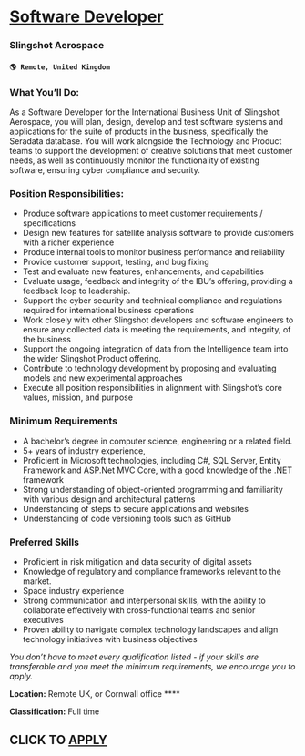 # [Software Developer](https://www.remotewlb.com/apply/software-developer-118833)  
### Slingshot Aerospace  
#### `🌎 Remote, United Kingdom`  

### **What You’ll Do:**

As a Software Developer for the International Business Unit of Slingshot Aerospace, you will plan, design, develop and test software systems and applications for the suite of products in the business, specifically the Seradata database. You will work alongside the Technology and Product teams to support the development of creative solutions that meet customer needs, as well as continuously monitor the functionality of existing software, ensuring cyber compliance and security.

### Position Responsibilities:

  * Produce software applications to meet customer requirements / specifications
  * Design new features for satellite analysis software to provide customers with a richer experience
  * Produce internal tools to monitor business performance and reliability
  * Provide customer support, testing, and bug fixing
  * Test and evaluate new features, enhancements, and capabilities
  * Evaluate usage, feedback and integrity of the IBU’s offering, providing a feedback loop to leadership.
  * Support the cyber security and technical compliance and regulations required for international business operations
  * Work closely with other Slingshot developers and software engineers to ensure any collected data is meeting the requirements, and integrity, of the business
  * Support the ongoing integration of data from the Intelligence team into the wider Slingshot Product offering.
  * Contribute to technology development by proposing and evaluating models and new experimental approaches
  * Execute all position responsibilities in alignment with Slingshot’s core values, mission, and purpose

### **Minimum Requirements**

  * A bachelor’s degree in computer science, engineering or a related field.
  * 5+ years of industry experience,
  * Proficient in Microsoft technologies, including C#, SQL Server, Entity Framework and ASP.Net MVC Core, with a good knowledge of the .NET framework
  * Strong understanding of object-oriented programming and familiarity with various design and architectural patterns
  * Understanding of steps to secure applications and websites
  * Understanding of code versioning tools such as GitHub

### **Preferred Skills**

  * Proficient in risk mitigation and data security of digital assets
  * Knowledge of regulatory and compliance frameworks relevant to the market.
  * Space industry experience
  * Strong communication and interpersonal skills, with the ability to collaborate effectively with cross-functional teams and senior executives
  * Proven ability to navigate complex technology landscapes and align technology initiatives with business objectives

_You don’t have to meet every qualification listed - if your skills are transferable and you meet the minimum requirements, we encourage you to apply._

**Location:** Remote UK, or Cornwall office ****

**Classification:** Full time

  
## CLICK TO [APPLY](https://www.remotewlb.com/apply/software-developer-118833)

